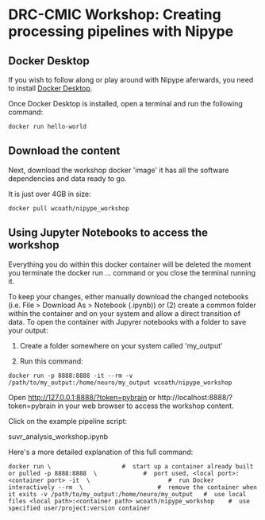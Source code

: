 # DRC-CMIC Workshop: Creating processing pipelines with Nipype

## Docker Desktop
If you wish to follow along or play around with Nipype aferwards, you need to install [Docker Desktop](https://www.docker.com/products/docker-desktop).

Once Docker Desktop is installed, open a terminal and run the following command:

`docker run hello-world`

## Download the content

Next, download the workshop docker 'image' it has all the software dependencies and data ready to go.

It is just over 4GB in size:

`docker pull wcoath/nipype_workshop`

## Using Jupyter Notebooks to access the workshop

Everything you do within this docker container will be deleted the moment you terminate the docker run ... command or you close the terminal running it. 

To keep your changes, either manually download the changed notebooks (i.e. File > Download As > Notebook (.ipynb)) or (2) create a common folder within the container and on your system and allow a direct transition of data. To open the container with Jupyrer notebooks with a folder to save your output:

1. Create a folder somewhere on your system called 'my_output'

2. Run this command:

`docker run -p 8888:8888 -it --rm -v /path/to/my_output:/home/neuro/my_output wcoath/nipype_workshop`

Open http://127.0.0.1:8888/?token=pybrain or http://localhost:8888/?token=pybrain in your web browser to access the workshop content.

Click on the example pipeline script: 

suvr_analysis_workshop.ipynb


Here's a more detailed explanation of this full command:

`docker run \                    #  start up a container already built or pulled
    -p 8888:8888  \             #  port used, <local port>:<container port>
    -it  \                      #  run Docker interactively
    --rm  \                     #  remove the container when it exits
    -v /path/to/my_output:/home/neuro/my_output   #  use local files <local path>:<container path>
    wcoath/nipype_workshop    #  use specified user/project:version container`


